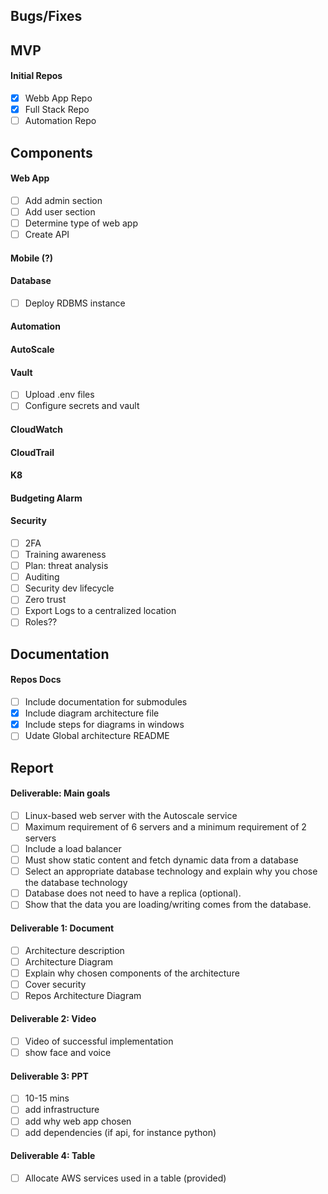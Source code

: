 ## Bugs/Fixes
## MVP
#### Initial Repos
- [x] Webb App Repo
- [x] Full Stack Repo
- [ ] Automation Repo
## Components
#### Web App
- [ ] Add admin section
- [ ] Add user section
- [ ] Determine type of web app
- [ ] Create API
#### Mobile (?)
#### Database
- [ ] Deploy RDBMS instance
#### Automation
#### AutoScale
#### Vault
- [ ] Upload .env files
- [ ] Configure secrets and vault
#### CloudWatch
#### CloudTrail
#### K8
#### Budgeting Alarm
#### Security
- [ ] 2FA
- [ ] Training awareness
- [ ] Plan: threat analysis
- [ ] Auditing
- [ ] Security dev lifecycle
- [ ] Zero trust
- [ ] Export Logs to a centralized location
- [ ] Roles??
## Documentation
#### Repos Docs
- [ ] Include documentation for submodules
- [x] Include diagram architecture file
- [x] Include steps for diagrams in windows
- [ ] Udate Global architecture README
## Report
#### Deliverable: Main goals
- [ ] Linux-based web server with the Autoscale service
- [ ] Maximum requirement of 6 servers and a minimum requirement of 2 servers
- [ ] Include a load balancer
- [ ] Must show static content and fetch dynamic data from a database
- [ ] Select an appropriate database technology and explain why you chose the database technology
- [ ] Database does not need to have a replica (optional).
- [ ] Show that the data you are loading/writing comes from the database.
#### Deliverable 1: Document
- [ ] Architecture description
- [ ] Architecture Diagram
- [ ] Explain why chosen components of the architecture
- [ ] Cover security
- [ ] Repos Architecture Diagram
#### Deliverable 2: Video
- [ ] Video of successful implementation
- [ ] show face and voice
#### Deliverable 3: PPT
- [ ] 10-15 mins
- [ ] add infrastructure
- [ ] add why web app chosen
- [ ] add dependencies (if api, for instance python)
#### Deliverable 4: Table
- [ ] Allocate AWS services used in a table (provided)